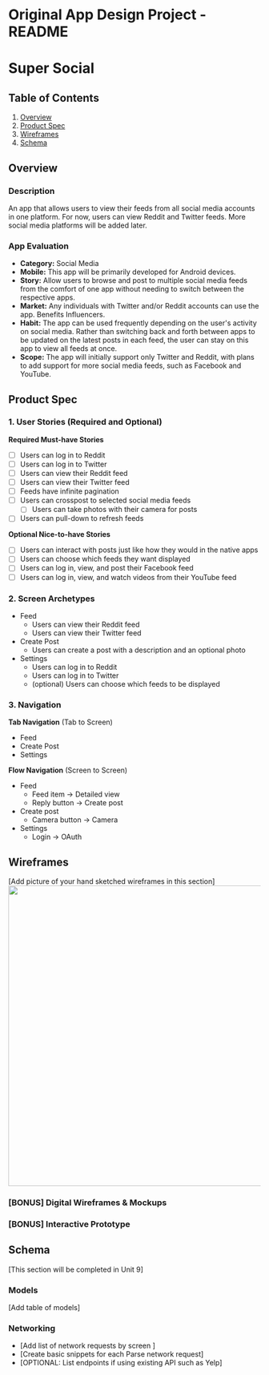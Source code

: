 Original App Design Project - README
===

# Super Social

## Table of Contents
1. [Overview](#Overview)
1. [Product Spec](#Product-Spec)
1. [Wireframes](#Wireframes)
2. [Schema](#Schema)

## Overview
### Description
An app that allows users to view their feeds from all social media accounts in one platform. For now, users can view Reddit and Twitter feeds. More social media platforms will be added later.  

### App Evaluation
- **Category:** Social Media
- **Mobile:** This app will be primarily developed for Android devices. 
- **Story:** Allow users to browse and post to multiple social media feeds from the comfort of one app without needing to switch between the respective apps.
- **Market:** Any individuals with Twitter and/or Reddit accounts can use the app. Benefits Influencers.
- **Habit:** The app can be used frequently depending on the user's activity on social media. Rather than switching back and forth between apps to be updated on the latest posts in each feed, the user can stay on this app to view all feeds at once.
- **Scope:** The app will initially support only Twitter and Reddit, with plans to add support for more social media feeds, such as Facebook and YouTube. 

## Product Spec

### 1. User Stories (Required and Optional)

**Required Must-have Stories**

* [ ] Users can log in to Reddit
* [ ] Users can log in to Twitter
* [ ] Users can view their Reddit feed
* [ ] Users can view their Twitter feed
* [ ] Feeds have infinite pagination
* [ ] Users can crosspost to selected social media feeds
    * [ ] Users can take photos with their camera for posts
* [ ] Users can pull-down to refresh feeds

**Optional Nice-to-have Stories**

* [ ] Users can interact with posts just like how they would in the native apps
* [ ] Users can choose which feeds they want displayed 
* [ ] Users can log in, view, and post their Facebook feed
* [ ] Users can log in, view, and watch videos from their YouTube feed

### 2. Screen Archetypes

* Feed
   * Users can view their Reddit feed
   * Users can view their Twitter feed
* Create Post
   * Users can create a post with a description and an optional photo
* Settings
   * Users can log in to Reddit
   * Users can log in to Twitter
   * (optional) Users can choose which feeds to be displayed

### 3. Navigation

**Tab Navigation** (Tab to Screen)

* Feed
* Create Post
* Settings

**Flow Navigation** (Screen to Screen)

* Feed
   * Feed item -> Detailed view
   * Reply button -> Create post
* Create post
   * Camera button -> Camera
* Settings
   * Login -> OAuth

## Wireframes
[Add picture of your hand sketched wireframes in this section]
<img src="YOUR_WIREFRAME_IMAGE_URL" width=600>

### [BONUS] Digital Wireframes & Mockups

### [BONUS] Interactive Prototype

## Schema 
[This section will be completed in Unit 9]
### Models
[Add table of models]
### Networking
- [Add list of network requests by screen ]
- [Create basic snippets for each Parse network request]
- [OPTIONAL: List endpoints if using existing API such as Yelp]
